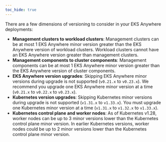 ```yaml
---
toc_hide: true
---
```


There are a few dimensions of versioning to consider in your EKS Anywhere deployments:

- **Management clusters to workload clusters**: Management clusters can be at most 1 EKS Anywhere minor version greater than the EKS Anywhere version of workload clusters. Workload clusters cannot have an EKS Anywhere version greater than management clusters.
- **Management components to cluster components**: Management components can be at most 1 EKS Anywhere minor version greater than the EKS Anywhere version of cluster components.
- **EKS Anywhere version upgrades**: Skipping EKS Anywhere minor versions during upgrade is not supported (`v0.21.x` to `v0.23.x`). We recommend you upgrade one EKS Anywhere minor version at a time (`v0.21.x` to `v0.22.x` to `v0.23.x`).
- **Kubernetes version upgrades**: Skipping Kubernetes minor versions during upgrade is not supported (`v1.31.x` to `v1.33.x`). You must upgrade one Kubernetes minor version at a time (`v1.31.x` to `v1.32.x` to `v1.33.x`).
- **Kubernetes control plane and worker nodes**: As of Kubernetes v1.28, worker nodes can be up to 3 minor versions lower than the Kubernetes control plane minor version. In earlier Kubernetes versions, worker nodes could be up to 2 minor versions lower than the Kubernetes control plane minor version.